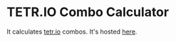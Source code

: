 # TETR.IO Combo Calculator

It calculates [tetr.io](https://tetr.io/) combos.
It's hosted [here](https://combo.its-em.ma).
